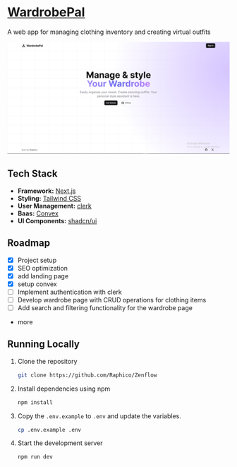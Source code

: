 # [WardrobePal](https://wardrobe-pal.vercel.app/)

A web app for managing clothing inventory and creating virtual outfits

[![WardrobePal](./public/images/Screenshot.png)](https://wardrobe-pal.vercel.app/)

## Tech Stack

- **Framework:** [Next.js](https://nextjs.org)
- **Styling:** [Tailwind CSS](https://tailwindcss.com)
- **User Management:** [clerk](https://clerk.com/)
- **Baas:** [Convex](https://www.convex.dev/)
- **UI Components:** [shadcn/ui](https://ui.shadcn.com)

## Roadmap

- [x] Project setup
- [x] SEO optimization
- [x] add landing page
- [x] setup convex
- [ ] Implement authentication with clerk
- [ ] Develop wardrobe page with CRUD operations for clothing items
- [ ] Add search and filtering functionality for the wardrobe page
- more

## Running Locally

1. Clone the repository

   ```bash
   git clone https://github.com/Raphico/Zenflow
   ```

2. Install dependencies using npm

   ```bash
   npm install
   ```

3. Copy the `.env.example` to `.env` and update the variables.

   ```bash
   cp .env.example .env
   ```

4. Start the development server

   ```bash
   npm run dev
   ```
